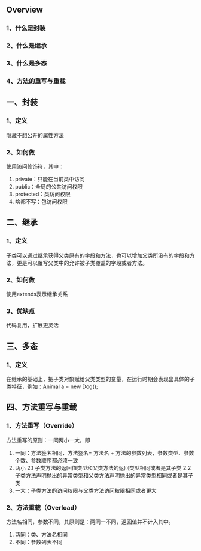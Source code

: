## Overview
### 1、什么是封装
### 2、什么是继承
### 3、什么是多态
### 4、方法的重写与重载

## 一、封装
### 1、定义
隐藏不想公开的属性方法
### 2、如何做
使用访问修饰符，其中：
1. private：只能在当前类中访问
2. public：全局的公共访问权限
3. protected：类访问权限
4. 啥都不写：包访问权限

## 二、继承
### 1、定义
子类可以通过继承获得父类原有的字段和方法，也可以增加父类所没有的字段和方法，更是可以覆写父类中的允许被子类覆盖的字段或者方法。
### 2、如何做
使用extends表示继承关系
### 3、优缺点
代码复用，扩展更灵活

## 三、多态
### 1、定义
在继承的基础上，把子类对象赋给父类类型的变量，在运行时期会表现出具体的子类特征，例如：Animal a = new Dog();

## 四、方法重写与重载
### 1、方法重写（Override）
方法重写的原则：一同两小一大，即
1. 一同：方法签名相同，方法签名= 方法名 + 方法的参数列表，参数类型、参数个数、参数顺序都必须一致
2. 两小
    2.1 子类方法的返回值类型和父类方法的返回类型相同或者是其子类
    2.2 子类方法声明抛出的异常类型和父类方法声明抛出的异常类型相同或者是其子类
3. 一大：子类方法的访问权限与父类方法访问权限相同或者更大

### 2、方法重载（Overload）
方法名相同，参数不同，其原则是：两同一不同，返回值并不计入其中。
1. 两同：类、方法名相同
2. 不同：参数列表不同

